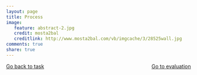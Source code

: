```yaml
---
layout: page 
title: Process
image: 
   feature: abstract-2.jpg
   credit: mosta2bal
   creditlink: http://www.mosta2bal.com/vb/imgcache/3/28525wall.jpg
comments: true
share: true 
---
```








<div style="float: left"> 
<a href="{{ site.url }}/webquest/commerce/webquest-1/task-1/" class="btn">Go back to task</a>
</div>

<div style="float: right"> 
<a href="{{ site.url }}/webquest/commerce/webquest-1/evaluation-1/" class="btn">Go to evaluation</a>
</div>